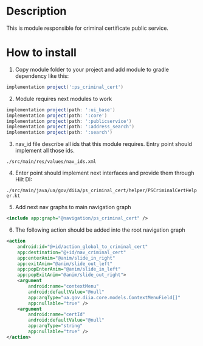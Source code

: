 # Description

This is module responsible for criminal certificate public service.

# How to install
1. Copy module folder to your project and add module to gradle dependency like this:

```groovy
implementation project(':ps_criminal_cert')
```

2. Module requires next modules to work
```groovy
implementation project(path: ':ui_base')
implementation project(path: ':core')
implementation project(path: ':publicservice')
implementation project(path: ':address_search')
implementation project(path: ':search')
```

3. nav_id file describe all ids that this module requires. Entry point should implement all those ids.

`./src/main/res/values/nav_ids.xml`

4. Enter point should implement next interfaces and provide them through Hilt DI:

`./src/main/java/ua/gov/diia/ps_criminal_cert/helper/PSCriminalCertHelper.kt`

5. Add next nav graphs to main navigation graph
```xml
<include app:graph="@navigation/ps_criminal_cert" />
```
6. The following action should be added into the root navigation graph
```xml
<action
    android:id="@+id/action_global_to_criminal_cert"
    app:destination="@+id/nav_criminal_cert"
    app:enterAnim="@anim/slide_in_right"
    app:exitAnim="@anim/slide_out_left"
    app:popEnterAnim="@anim/slide_in_left"
    app:popExitAnim="@anim/slide_out_right">
    <argument
        android:name="contextMenu"
        android:defaultValue="@null"
        app:argType="ua.gov.diia.core.models.ContextMenuField[]"
        app:nullable="true" />
    <argument
        android:name="certId"
        android:defaultValue="@null"
        app:argType="string"
        app:nullable="true" />
</action>
```